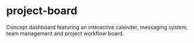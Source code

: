 # project-board
Concept dashboard featuring an interactive calender, messaging system, team management and project workflow board.
